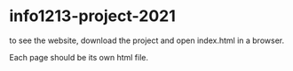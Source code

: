 # info1213-project-2021

to see the website, download the project and open index.html in a browser.

Each page should be its own html file.